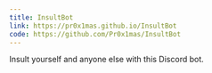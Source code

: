 ```yaml
---
title: InsultBot
link: https://pr0x1mas.github.io/InsultBot
code: https://github.com/Pr0x1mas/InsultBot
---
```


Insult yourself and anyone else with this Discord bot.